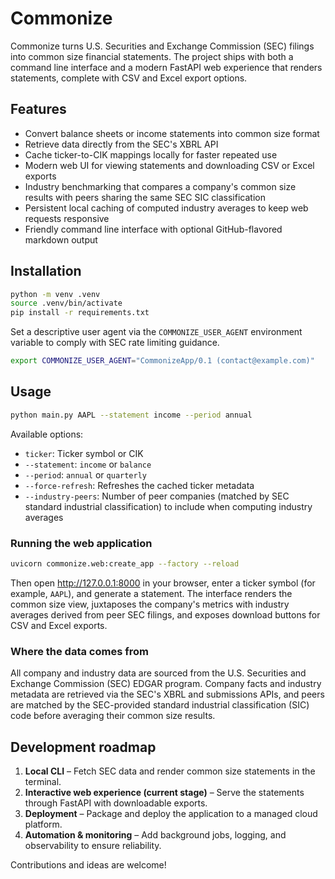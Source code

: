 # Commonize

Commonize turns U.S. Securities and Exchange Commission (SEC) filings into common size financial statements. The project ships
with both a command line interface and a modern FastAPI web experience that renders statements, complete with CSV and Excel
export options.

## Features

- Convert balance sheets or income statements into common size format
- Retrieve data directly from the SEC's XBRL API
- Cache ticker-to-CIK mappings locally for faster repeated use
- Modern web UI for viewing statements and downloading CSV or Excel exports
- Industry benchmarking that compares a company's common size results with peers sharing the same SEC SIC classification
- Persistent local caching of computed industry averages to keep web requests responsive
- Friendly command line interface with optional GitHub-flavored markdown output

## Installation

```bash
python -m venv .venv
source .venv/bin/activate
pip install -r requirements.txt
```

Set a descriptive user agent via the `COMMONIZE_USER_AGENT` environment variable to comply with SEC rate limiting guidance.

```bash
export COMMONIZE_USER_AGENT="CommonizeApp/0.1 (contact@example.com)"
```

## Usage

```bash
python main.py AAPL --statement income --period annual
```

Available options:

- `ticker`: Ticker symbol or CIK
- `--statement`: `income` or `balance`
- `--period`: `annual` or `quarterly`
- `--force-refresh`: Refreshes the cached ticker metadata
- `--industry-peers`: Number of peer companies (matched by SEC standard industrial classification) to include when computing industry averages

### Running the web application

```bash
uvicorn commonize.web:create_app --factory --reload
```

Then open <http://127.0.0.1:8000> in your browser, enter a ticker symbol (for example, `AAPL`), and generate a statement. The
interface renders the common size view, juxtaposes the company's metrics with industry averages derived from peer SEC filings, and exposes download buttons for CSV and Excel exports.

### Where the data comes from

All company and industry data are sourced from the U.S. Securities and Exchange Commission (SEC) EDGAR program. Company facts and industry metadata are retrieved via the SEC's XBRL and submissions APIs, and peers are matched by the SEC-provided standard industrial classification (SIC) code before averaging their common size results.

## Development roadmap

1. **Local CLI** – Fetch SEC data and render common size statements in the terminal.
2. **Interactive web experience (current stage)** – Serve the statements through FastAPI with downloadable exports.
3. **Deployment** – Package and deploy the application to a managed cloud platform.
4. **Automation & monitoring** – Add background jobs, logging, and observability to ensure reliability.

Contributions and ideas are welcome!
